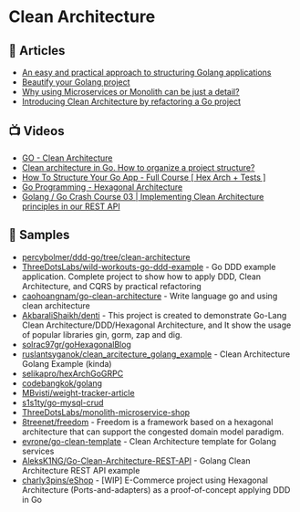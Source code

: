 # Clean Architecture

## 📕 Articles
- [An easy and practical approach to structuring Golang applications](https://levelup.gitconnected.com/a-practical-approach-to-structuring-go-applications-7f77d7f9c189)
- [Beautify your Golang project](https://itnext.io/beautify-your-golang-project-f795b4b453aa)
- [Why using Microservices or Monolith can be just a detail?](https://threedots.tech/post/microservices-or-monolith-its-detail/)
- [Introducing Clean Architecture by refactoring a Go project](https://threedots.tech/post/introducing-clean-architecture/)
## 📺 Videos
- [GO - Clean Architecture](https://www.youtube.com/playlist?list=PL7Bs8ngpweC6KN8g1_LS4Be0bWXB23UKB)
- [Clean architecture in Go. How to organize a project structure?](https://www.youtube.com/watch?v=goC-gCNWhS4)
- [How To Structure Your Go App - Full Course [ Hex Arch + Tests ]](https://www.youtube.com/watch?v=MpFog2kZsHk)
- [Go Programming - Hexagonal Architecture](https://www.youtube.com/watch?v=k3JZI-sQs2k)
- [Golang / Go Crash Course 03 | Implementing Clean Architecture principles in our REST API](https://www.youtube.com/watch?v=Yg_ae0UvCv4)
## 🚀 Samples
- [percybolmer/ddd-go/tree/clean-architecture](https://github.com/percybolmer/ddd-go/tree/clean-architecture)
- [ThreeDotsLabs/wild-workouts-go-ddd-example](https://github.com/ThreeDotsLabs/wild-workouts-go-ddd-example) - Go DDD example application. Complete project to show how to apply DDD, Clean Architecture, and CQRS by practical refactoring
- [caohoangnam/go-clean-architecture](https://github.com/caohoangnam/go-clean-architecture) - Write language go and using clean architecture
- [AkbaraliShaikh/denti](https://github.com/AkbaraliShaikh/denti) - This project is created to demonstrate Go-Lang Clean Architecture/DDD/Hexagonal Architecture, and It show the usage of popular libraries gin, gorm, zap and dig.
- [solrac97gr/goHexagonalBlog](https://github.com/solrac97gr/goHexagonalBlog)
- [ruslantsyganok/clean_arcitecture_golang_example](https://github.com/ruslantsyganok/clean_arcitecture_golang_example) - Clean Architecture Golang Example (kinda)
- [selikapro/hexArchGoGRPC](https://github.com/selikapro/hexArchGoGRPC)
- [codebangkok/golang](https://github.com/codebangkok/golang)
- [MBvisti/weight-tracker-article](https://github.com/MBvisti/weight-tracker-article)
- [s1s1ty/go-mysql-crud](https://github.com/s1s1ty/go-mysql-crud)
- [ThreeDotsLabs/monolith-microservice-shop](https://github.com/ThreeDotsLabs/monolith-microservice-shop)
- [8treenet/freedom](https://github.com/8treenet/freedom) - Freedom is a framework based on a hexagonal architecture that can support the congested domain model paradigm. 
- [evrone/go-clean-template](https://github.com/evrone/go-clean-template) - Clean Architecture template for Golang services
- [AleksK1NG/Go-Clean-Architecture-REST-API](https://github.com/AleksK1NG/Go-Clean-Architecture-REST-API) - Golang Clean Architecture REST API example
- [charly3pins/eShop](https://github.com/charly3pins/eShop) - [WIP] E-Commerce project using Hexagonal Architecture (Ports-and-adapters) as a proof-of-concept applying DDD in Go